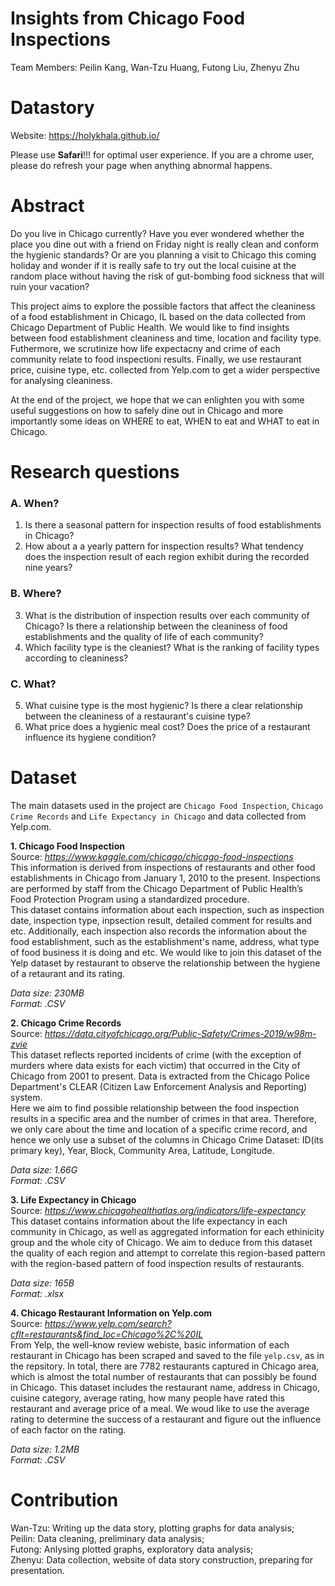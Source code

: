 # Insights from Chicago Food Inspections

Team Members: Peilin Kang, Wan-Tzu Huang, Futong Liu, Zhenyu Zhu

# Datastory

Website: https://holykhala.github.io/

Please use **Safari**!!! for optimal user experience. If you are a chrome user, please do refresh your page when anything abnormal happens.

# Abstract

Do you live in Chicago currently? Have you ever wondered whether the place you dine out with a friend on Friday night is really clean and conform the hygienic standards? Or are you planning a visit to Chicago this coming holiday and wonder if it is really safe to try out the local cuisine at the random place without having the risk of gut-bombing food sickness that will ruin your vacation? 

This project aims to explore the possible factors that affect the cleaniness of a food establishment in Chicago, IL based on the data collected from Chicago Department of Public Health. We would like to find insights between food establishment cleaniness and time, location and facility type. Futhermore, we scrutinize how life expectacny and crime of each community relate to food inspectioni results. Finally, we use restaurant price, cuisine type, etc. collected from Yelp.com to get a wider perspective for analysing cleaniness.

At the end of the project, we hope that we can enlighten you with some useful suggestions on how to safely dine out in Chicago and more importantly some ideas on WHERE to eat, WHEN to eat and WHAT to eat in Chicago.


# Research questions

### A. When?
1. Is there a seasonal pattern for inspection results of food establishments in Chicago? 
2. How about a a yearly pattern for inspection results? What tendency does the inspection result of each region exhibit during the recorded nine years?

### B. Where?
3. What is the distribution of inspection results over each community of Chicago? Is there a relationship between the cleaniness of food establishments and the quality of life of each community?
4. Which facility type is the cleaniest? What is the ranking of facility types according to cleaniness?

### C. What?
5. What cuisine type is the most hygienic? Is there a clear relationship between the cleaniness of a restaurant's cuisine type?
6. What price does a hygienic meal cost? Does the price of a restaurant influence its hygiene condition?


# Dataset

The main datasets used in the project are `Chicago Food Inspection`, `Chicago Crime Records` and `Life Expectancy in Chicago` and data collected from Yelp.com.

**1. Chicago Food Inspection**
<br>
Source: *https://www.kaggle.com/chicago/chicago-food-inspections*
<br>
This information is derived from inspections of restaurants and other food establishments in Chicago from January 1, 2010 to the present. Inspections are performed by staff from the Chicago Department of Public Health’s Food Protection Program using a standardized procedure.\
This dataset contains information about each inspection, such as inspection date, inspection type, inpsection result, detailed comment for results and etc. Additionally, each inspection also records the information about the food establishment, such as the establishment's name, address, what type of food business it is doing and etc. We would like to join this dataset of the Yelp dataset by restaurant to observe the relationship between the hygiene of a retaurant and its rating.

*Data size: 230MB*
<br>
*Format: .CSV*


**2. Chicago Crime Records**
<br>
Source: *https://data.cityofchicago.org/Public-Safety/Crimes-2019/w98m-zvie*
<br>
This dataset reflects reported incidents of crime (with the exception of murders where data exists for each victim) that occurred in the City of Chicago from 2001 to present. Data is extracted from the Chicago Police Department's CLEAR (Citizen Law Enforcement Analysis and Reporting) system.\
Here we aim to find possible relationship between the food inspection results in a specific area and the number of crimes in that area. Therefore, we only care about the time and location of a specific crime record, and hence we only use a subset of the columns in Chicago Crime Dataset: ID(its primary key), Year, Block, Community Area, Latitude, Longitude.

*Data size: 1.66G*
<br>
*Format: .CSV*


**3. Life Expectancy in Chicago**
<br>
Source: *https://www.chicagohealthatlas.org/indicators/life-expectancy*
<br>
This dataset contains information about the life expectancy in each community in Chicago, as well as aggregated information for each ethinicity group and the whole city of Chicago.
We aim to deduce from this dataset the quality of each region and attempt to correlate this region-based pattern with the region-based pattern of food inspection results of restaurants. 

*Data size: 165B*
<br>
*Format: .xlsx*


**4. Chicago Restaurant Information on Yelp.com**
<br>
Source: *https://www.yelp.com/search?cflt=restaurants&find_loc=Chicago%2C%20IL*
<br>
From Yelp, the well-know review webiste, basic information of each restaurant in Chicago has been scraped and saved to the file `yelp.csv`, as in the repsitory. In total, there are 7782 restaurants captured in Chicago area, which is almost the total number of restaurants that can possibly be found in Chicago. This dataset includes the restaurant name, address in Chicago, cuisine category, average rating, how many people have rated this restaurant and average price of a meal. We woud like to use the average rating to determine the success of a restaurant and figure out the influence of each factor on the rating. 

*Data size: 1.2MB*
<br>
*Format: .CSV*


# Contribution 
Wan-Tzu: Writing up the data story, plotting graphs for data analysis;\
Peilin: Data cleaning, preliminary data analysis;\
Futong: Anlysing plotted graphs, exploratory data analysis;\
Zhenyu: Data collection, website of data story construction, preparing for presentation.
